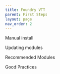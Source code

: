 ```yaml
---
title: Foundry VTT
parent: First Steps
layout: page
nav_order: 2
---
```


Manual install

Updating modules

Recommended Modules

Good Practices